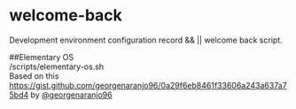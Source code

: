 # welcome-back
Development environment configuration record && || welcome back script.

##Elementary OS  
/scripts/elementary-os.sh  
Based on this https://gist.github.com/georgenaranjo96/0a29f6eb8461f33606a243a637a75bd4 by [@georgenaranjo96](https://gist.github.com/georgenaranjo96/0a29f6eb8461f33606a243a637a75bd4)  

